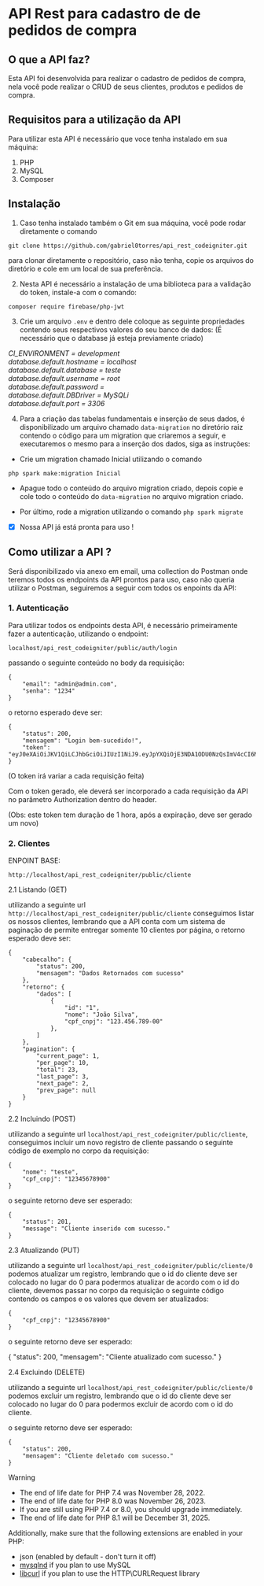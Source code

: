 # API Rest para cadastro de de pedidos de compra

## O que a API faz?

Esta API foi desenvolvida para realizar o cadastro de pedidos de compra, nela você pode
realizar o CRUD de seus clientes, produtos e pedidos de compra.

## Requisitos para a utilização da API

Para utilizar esta API é necessário que voce tenha instalado em sua máquina:
1. PHP
2. MySQL
3. Composer

## Instalação

1. Caso tenha instalado também o Git em sua máquina, você pode rodar diretamente o comando 

`git clone https://github.com/gabriel0torres/api_rest_codeigniter.git` 

para clonar diretamente o repositório, caso não tenha,
copie os arquivos do diretório e cole em um local de sua preferência.

2. Nesta API é necessário a instalação de uma biblioteca para a validação do token, instale-a com o comando:

`composer require firebase/php-jwt`

3. Crie um arquivo `.env` e dentro dele coloque as seguinte propriedades
contendo seus respectivos valores do seu banco de dados:
(É necessário que o database já esteja previamente criado)

*CI_ENVIRONMENT = development* <br>
*database.default.hostname = localhost* <br>
*database.default.database = teste* <br>
*database.default.username = root* <br>
*database.default.password =* <br>
*database.default.DBDriver = MySQLi* <br>
*database.default.port = 3306* <br>

4. Para a criação das tabelas fundamentais e inserção de seus dados, é disponibilizado um arquivo chamado `data-migration`
no diretório raiz contendo o código para um migration que criaremos a seguir, e executaremos o mesmo para a inserção dos dados,
siga as instruções:

* Crie um migration chamado Inicial utilizando o comando

`php spark make:migration Inicial`

* Apague todo o conteúdo do arquivo migration criado, depois copie e cole todo o conteúdo do `data-migration` no arquivo
migration criado.

* Por último, rode a migration utilizando o comando `php spark migrate` 

- [x] Nossa API já está pronta para uso !

## Como utilizar a API ?

Será disponibilizado via anexo em email, uma collection do Postman onde teremos todos os endpoints da API prontos para uso,
caso não queria utilizar o Postman, seguiremos a seguir com todos os enpoints da API:

### 1. Autenticação

Para utilizar todos os endpoints desta API, é necessário primeiramente fazer a autenticação, utilizando o endpoint:

`localhost/api_rest_codeigniter/public/auth/login`

passando o seguinte conteúdo no body da requisição:

```
{
    "email": "admin@admin.com",
    "senha": "1234"
}
```

o retorno esperado deve ser:

```
{
    "status": 200,
    "mensagem": "Login bem-sucedido!",
    "token": "eyJ0eXAiOiJKV1QiLCJhbGciOiJIUzI1NiJ9.eyJpYXQiOjE3NDA1ODU0NzQsImV4cCI6MTc0MDU4OTA3NCwidXNlcl9pZCI6IjEiLCJlbWFpbCI6ImFkbWluQGFkbWluLmNvbSJ9.4Z8VsHobLL9l9q69vYLjT2Djz04PSLditu2lYlI0qv4"
}
```
(O token irá variar a cada requisição feita)

Com o token gerado, ele deverá ser incorporado a cada requisição da API no parâmetro Authorization dentro do header.

(Obs: este token tem duração de 1 hora, após a expiração, deve ser gerado um novo)

### 2. Clientes

ENPOINT BASE: 

```http://localhost/api_rest_codeigniter/public/cliente```

2.1 Listando (GET)

utilizando a seguinte url ```http://localhost/api_rest_codeigniter/public/cliente``` conseguimos listar os nossos clientes, lembrando que a API conta com um sistema
de paginação de permite entregar somente 10 clientes por página, o retorno esperado deve ser:

```
{
    "cabecalho": {
        "status": 200,
        "mensagem": "Dados Retornados com sucesso"
    },
    "retorno": {
        "dados": [
            {
                "id": "1",
                "nome": "João Silva",
                "cpf_cnpj": "123.456.789-00"
            },
        ]
    },
    "pagination": {
        "current_page": 1,
        "per_page": 10,
        "total": 23,
        "last_page": 3,
        "next_page": 2,
        "prev_page": null
    }
}
```

2.2 Incluindo (POST)

utilizando a seguinte url ```localhost/api_rest_codeigniter/public/cliente```, conseguimos incluir um novo registro de cliente passando o seguinte código de exemplo no corpo
da requisição: 

```
{
    "nome": "teste",
    "cpf_cnpj": "12345678900"
}
```

o seguinte retorno deve ser esperado:

```
{
    "status": 201,
    "message": "Cliente inserido com sucesso."
}
```

2.3 Atualizando (PUT)

utilizando a seguinte url ```localhost/api_rest_codeigniter/public/cliente/0``` podemos atualizar um registro, lembrando que o id do cliente deve ser colocado no lugar do 0 para
podermos atualizar de acordo com o id do cliente, devemos passar no corpo da requisição o seguinte código contendo os campos e os valores que devem ser atualizados:

```
{
    "cpf_cnpj": "12345678900"
}
```

o seguinte retorno deve ser esperado:

{
    "status": 200,
    "mensagem": "Cliente atualizado com sucesso."
}

2.4 Excluindo (DELETE)

utilizando a seguinte url ```localhost/api_rest_codeigniter/public/cliente/0``` podemos excluir um registro, lembrando que o id do cliente deve ser colocado no lugar do 0 para
podermos excluir de acordo com o id do cliente.

o seguinte retorno deve ser esperado:

```
{
    "status": 200,
    "mensagem": "Cliente deletado com sucesso."
}
```




> [!WARNING]
> - The end of life date for PHP 7.4 was November 28, 2022.
> - The end of life date for PHP 8.0 was November 26, 2023.
> - If you are still using PHP 7.4 or 8.0, you should upgrade immediately.
> - The end of life date for PHP 8.1 will be December 31, 2025.

Additionally, make sure that the following extensions are enabled in your PHP:

- json (enabled by default - don't turn it off)
- [mysqlnd](http://php.net/manual/en/mysqlnd.install.php) if you plan to use MySQL
- [libcurl](http://php.net/manual/en/curl.requirements.php) if you plan to use the HTTP\CURLRequest library
